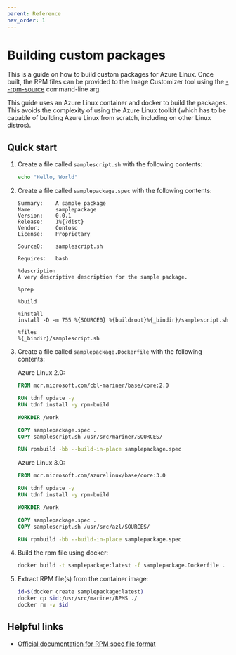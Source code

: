```yaml
---
parent: Reference
nav_order: 1
---
```


# Building custom packages

This is a guide on how to build custom packages for Azure Linux.
Once built, the RPM files can be provided to the Image Customizer tool using the
[--rpm-source](../api/cli.md#--rpm-sourcepath) command-line arg.

This guide uses an Azure Linux container and docker to build the packages.
This avoids the complexity of using the Azure Linux toolkit (which has to be capable of
building Azure Linux from scratch, including on other Linux distros).

## Quick start

1. Create a file called `samplescript.sh` with the following contents:

   ```bash
   echo "Hello, World"
   ```

2. Create a file called `samplepackage.spec` with the following contents:

   ```rpmspec
   Summary:    A sample package
   Name:       samplepackage
   Version:    0.0.1
   Release:    1%{?dist}
   Vendor:     Contoso
   License:    Proprietary

   Source0:    samplescript.sh

   Requires:   bash

   %description
   A very descriptive description for the sample package.

   %prep

   %build

   %install
   install -D -m 755 %{SOURCE0} %{buildroot}%{_bindir}/samplescript.sh

   %files
   %{_bindir}/samplescript.sh
   ```

3. Create a file called `samplepackage.Dockerfile` with the following contents:

   Azure Linux 2.0:

   ```Dockerfile
   FROM mcr.microsoft.com/cbl-mariner/base/core:2.0

   RUN tdnf update -y
   RUN tdnf install -y rpm-build

   WORKDIR /work

   COPY samplepackage.spec .
   COPY samplescript.sh /usr/src/mariner/SOURCES/

   RUN rpmbuild -bb --build-in-place samplepackage.spec
   ```

   Azure Linux 3.0:

   ```Dockerfile
   FROM mcr.microsoft.com/azurelinux/base/core:3.0

   RUN tdnf update -y
   RUN tdnf install -y rpm-build

   WORKDIR /work

   COPY samplepackage.spec .
   COPY samplescript.sh /usr/src/azl/SOURCES/

   RUN rpmbuild -bb --build-in-place samplepackage.spec
   ```

4. Build the rpm file using docker:

   ```bash
   docker build -t samplepackage:latest -f samplepackage.Dockerfile .
   ```

5. Extract RPM file(s) from the container image:

   ```bash
   id=$(docker create samplepackage:latest)
   docker cp $id:/usr/src/mariner/RPMS ./
   docker rm -v $id
   ```

## Helpful links

- [Official documentation for RPM spec file format](https://rpm-software-management.github.io/rpm/manual/spec.html)
